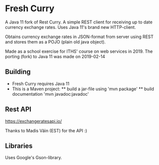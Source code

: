 # Fresh Curry
A Java 11 fork of Rest Curry. A simple REST client for receiving up to date currency exchange rates.
Uses Java 11's brand new HTTP-client.

Obtains currency exchange rates in JSON-format from server using
REST and stores them as a POJO (plain old java object).

Made as a school exercise for ITHS' course on web
services in 2019. The porting (fork) to Java 11 was made on 2019-02-14

## Building
* Fresh Curry requires Java 11
* This is a Maven project:
** build a jar-file using 'mvn package'
** build documentation 'mvn javadoc:javadoc'

## Rest API
https://exchangeratesapi.io/

Thanks to Madis Väin (EST) for the API :)

## Libraries

Uses Google's Gson-library.
